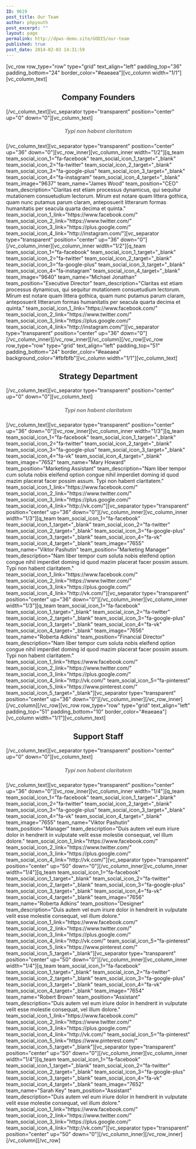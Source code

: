 ```yaml
---
ID: 9619
post_title: Our Team
author: phpyouth
post_excerpt: ""
layout: page
permalink: http://dpws-demo.site/GODIS/our-team
published: true
post_date: 2014-02-03 14:31:59
---
```

[vc_row row_type="row" type="grid" text_align="left" padding_top="36" padding_bottom="24" border_color="#eaeaea"][vc_column width="1/1"][vc_column_text]
<h2 style="text-align: center;">Company Founders</h2>
[/vc_column_text][vc_separator type="transparent" position="center" up="0" down="0"][vc_column_text]
<h5 style="text-align: center;"><span style="color: #777777;">Typi non habent claritatem</span></h5>
[/vc_column_text][vc_separator type="transparent" position="center" up="36" down="0"][vc_row_inner][vc_column_inner width="1/2"][q_team team_social_icon_1="fa-facebook" team_social_icon_1_target="_blank" team_social_icon_2="fa-twitter" team_social_icon_2_target="_blank" team_social_icon_3="fa-google-plus" team_social_icon_3_target="_blank" team_social_icon_4="fa-instagram" team_social_icon_4_target="_blank" team_image="9637" team_name="James Wood" team_position="CEO" team_description="Claritas est etiam processus dynamicus, qui sequitur mutationem consuetudium lectorum. Mirum est notare quam littera gothica, quam nunc putamus parum claram, anteposuerit litterarum formas humanitatis per seacula quarta decima et quinta." team_social_icon_1_link="https://www.facebook.com/" team_social_icon_2_link="https://www.twitter.com/" team_social_icon_3_link="https://plus.google.com/" team_social_icon_4_link="http://instagram.com/"][vc_separator type="transparent" position="center" up="36" down="0"][/vc_column_inner][vc_column_inner width="1/2"][q_team team_social_icon_1="fa-facebook" team_social_icon_1_target="_blank" team_social_icon_2="fa-twitter" team_social_icon_2_target="_blank" team_social_icon_3="fa-google-plus" team_social_icon_3_target="_blank" team_social_icon_4="fa-instagram" team_social_icon_4_target="_blank" team_image="9640" team_name="Michael Jonathan" team_position="Executive Director" team_description="Claritas est etiam processus dynamicus, qui sequitur mutationem consuetudium lectorum. Mirum est notare quam littera gothica, quam nunc putamus parum claram, anteposuerit litterarum formas humanitatis per seacula quarta decima et quinta." team_social_icon_1_link="https://www.facebook.com/" team_social_icon_2_link="https://www.twitter.com/" team_social_icon_3_link="https://plus.google.com/" team_social_icon_4_link="http://instagram.com/"][vc_separator type="transparent" position="center" up="36" down="0"][/vc_column_inner][/vc_row_inner][/vc_column][/vc_row][vc_row row_type="row" type="grid" text_align="left" padding_top="51" padding_bottom="24" border_color="#eaeaea" background_color="#fbfbfb"][vc_column width="1/1"][vc_column_text]
<h2 style="text-align: center;">Strategy Department</h2>
[/vc_column_text][vc_separator type="transparent" position="center" up="0" down="0"][vc_column_text]
<h5 style="text-align: center;"><span style="color: #777777;">Typi non habent claritatem</span></h5>
[/vc_column_text][vc_separator type="transparent" position="center" up="36" down="0"][vc_row_inner][vc_column_inner width="1/3"][q_team team_social_icon_1="fa-facebook" team_social_icon_1_target="_blank" team_social_icon_2="fa-twitter" team_social_icon_2_target="_blank" team_social_icon_3="fa-google-plus" team_social_icon_3_target="_blank" team_social_icon_4="fa-vk" team_social_icon_4_target="_blank" team_image="7652" team_name="Mary Howard" team_position="Marketing Assistant" team_description="Nam liber tempor cum soluta nobis eleifend option congue nihil imperdiet doming id quod mazim placerat facer possim assum. Typi non habent claritatem." team_social_icon_1_link="https://www.facebook.com/" team_social_icon_2_link="https://www.twitter.com/" team_social_icon_3_link="https://plus.google.com/" team_social_icon_4_link="http://vk.com/"][vc_separator type="transparent" position="center" up="36" down="0"][/vc_column_inner][vc_column_inner width="1/3"][q_team team_social_icon_1="fa-facebook" team_social_icon_1_target="_blank" team_social_icon_2="fa-twitter" team_social_icon_2_target="_blank" team_social_icon_3="fa-google-plus" team_social_icon_3_target="_blank" team_social_icon_4="fa-vk" team_social_icon_4_target="_blank" team_image="7655" team_name="Viktor Pashutin" team_position="Marketing Manager" team_description="Nam liber tempor cum soluta nobis eleifend option congue nihil imperdiet doming id quod mazim placerat facer possim assum. Typi non habent claritatem." team_social_icon_1_link="https://www.facebook.com/" team_social_icon_2_link="https://www.twitter.com/" team_social_icon_3_link="https://plus.google.com/" team_social_icon_4_link="http://vk.com/"][vc_separator type="transparent" position="center" up="36" down="0"][/vc_column_inner][vc_column_inner width="1/3"][q_team team_social_icon_1="fa-facebook" team_social_icon_1_target="_blank" team_social_icon_2="fa-twitter" team_social_icon_2_target="_blank" team_social_icon_3="fa-google-plus" team_social_icon_3_target="_blank" team_social_icon_4="fa-vk" team_social_icon_4_target="_blank" team_image="7656" team_name="Roberta Adkins" team_position="Financial Director" team_description="Nam liber tempor cum soluta nobis eleifend option congue nihil imperdiet doming id quod mazim placerat facer possim assum. Typi non habent claritatem." team_social_icon_1_link="https://www.facebook.com/" team_social_icon_2_link="https://www.twitter.com/" team_social_icon_3_link="https://plus.google.com/" team_social_icon_4_link="http://vk.com/" team_social_icon_5="fa-pinterest" team_social_icon_5_link="https://www.pinterest.com/" team_social_icon_5_target="_blank"][vc_separator type="transparent" position="center" up="36" down="0"][/vc_column_inner][/vc_row_inner][/vc_column][/vc_row][vc_row row_type="row" type="grid" text_align="left" padding_top="51" padding_bottom="10" border_color="#eaeaea"][vc_column width="1/1"][vc_column_text]
<h2 style="text-align: center;">Support Staff</h2>
[/vc_column_text][vc_separator type="transparent" position="center" up="0" down="0"][vc_column_text]
<h5 style="text-align: center;"><span style="color: #777777;">Typi non habent claritatem</span></h5>
[/vc_column_text][vc_separator type="transparent" position="center" up="36" down="0"][vc_row_inner][vc_column_inner width="1/4"][q_team team_social_icon_1="fa-facebook" team_social_icon_1_target="_blank" team_social_icon_2="fa-twitter" team_social_icon_2_target="_blank" team_social_icon_3="fa-google-plus" team_social_icon_3_target="_blank" team_social_icon_4="fa-vk" team_social_icon_4_target="_blank" team_image="7655" team_name="Viktor Pashutin" team_position="Manager" team_description="Duis autem vel eum iriure dolor in hendrerit in vulputate velit esse molestie consequat, vel illum dolore." team_social_icon_1_link="https://www.facebook.com/" team_social_icon_2_link="https://www.twitter.com/" team_social_icon_3_link="https://plus.google.com/" team_social_icon_4_link="http://vk.com/"][vc_separator type="transparent" position="center" up="50" down="0"][/vc_column_inner][vc_column_inner width="1/4"][q_team team_social_icon_1="fa-facebook" team_social_icon_1_target="_blank" team_social_icon_2="fa-twitter" team_social_icon_2_target="_blank" team_social_icon_3="fa-google-plus" team_social_icon_3_target="_blank" team_social_icon_4="fa-vk" team_social_icon_4_target="_blank" team_image="7656" team_name="Roberta Adkins" team_position="Designer" team_description="Duis autem vel eum iriure dolor in hendrerit in vulputate velit esse molestie consequat, vel illum dolore." team_social_icon_1_link="https://www.facebook.com/" team_social_icon_2_link="https://www.twitter.com/" team_social_icon_3_link="https://plus.google.com/" team_social_icon_4_link="http://vk.com/" team_social_icon_5="fa-pinterest" team_social_icon_5_link="https://www.pinterest.com/" team_social_icon_5_target="_blank"][vc_separator type="transparent" position="center" up="50" down="0"][/vc_column_inner][vc_column_inner width="1/4"][q_team team_social_icon_1="fa-facebook" team_social_icon_1_target="_blank" team_social_icon_2="fa-twitter" team_social_icon_2_target="_blank" team_social_icon_3="fa-google-plus" team_social_icon_3_target="_blank" team_social_icon_4="fa-vk" team_social_icon_4_target="_blank" team_image="7654" team_name="Robert Brown" team_position="Assistant" team_description="Duis autem vel eum iriure dolor in hendrerit in vulputate velit esse molestie consequat, vel illum dolore." team_social_icon_1_link="https://www.facebook.com/" team_social_icon_2_link="https://www.twitter.com/" team_social_icon_3_link="https://plus.google.com/" team_social_icon_4_link="http://vk.com/" team_social_icon_5="fa-pinterest" team_social_icon_5_link="https://www.pinterest.com/" team_social_icon_5_target="_blank"][vc_separator type="transparent" position="center" up="50" down="0"][/vc_column_inner][vc_column_inner width="1/4"][q_team team_social_icon_1="fa-facebook" team_social_icon_1_target="_blank" team_social_icon_2="fa-twitter" team_social_icon_2_target="_blank" team_social_icon_3="fa-google-plus" team_social_icon_3_target="_blank" team_social_icon_4="fa-vk" team_social_icon_4_target="_blank" team_image="7652" team_name="Sarah Key" team_position="Assistant" team_description="Duis autem vel eum iriure dolor in hendrerit in vulputate velit esse molestie consequat, vel illum dolore." team_social_icon_1_link="https://www.facebook.com/" team_social_icon_2_link="https://www.twitter.com/" team_social_icon_3_link="https://plus.google.com/" team_social_icon_4_link="http://vk.com/"][vc_separator type="transparent" position="center" up="50" down="0"][/vc_column_inner][/vc_row_inner][/vc_column][/vc_row]